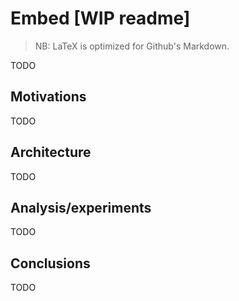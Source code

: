# Embed [WIP readme]
> NB: LaTeX is optimized for Github's Markdown. 

TODO

## Motivations

TODO

## Architecture

TODO

## Analysis/experiments

TODO

## Conclusions

TODO